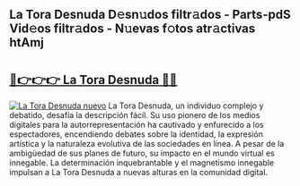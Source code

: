 ## La Tora Desnuda D𝚎sn𝚞dos filtr𝚊dos - Parts-pdS Vid𝚎os filtr𝚊dos - N𝚞evas f𝚘tos atr𝚊ctivas htAmj

# <h2><a href="http://mb6mu5l.tromn.icu/?c=La+Tora+Desnuda">🔗👉👉👉 La Tora Desnuda 🔗🔗</a></h2>

[![La Tora Desnuda nuevo](https://i.imgur.com/pEAQMta.gif)](http://mb6mu5l.tromn.icu/?c=La+Tora+Desnuda)
La Tora Desnuda, un individuo complejo y debatido, desafía la descripción fácil. Su uso pionero de los medios digitales para la autorrepresentación ha cautivado y enfurecido a los espectadores, encendiendo debates sobre la identidad, la expresión artística y la naturaleza evolutiva de las sociedades en línea. A pesar de la ambigüedad de sus planes de futuro, su impacto en el mundo virtual es innegable. La determinación inquebrantable y el magnetismo innegable impulsan a La Tora Desnuda a nuevas alturas en la comunidad digital.
